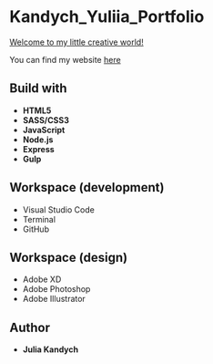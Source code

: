 # Kandych_Yuliia_Portfolio

[Welcome to my little creative world!](https://kandych-yuliia-portfolio.herokuapp.com/)

 You can find my website [here](https://kandych-yuliia-portfolio.herokuapp.com/)


## Build with
* **HTML5**
* **SASS/CSS3**
* **JavaScript**
* **Node.js**
* **Express**
* **Gulp**


## Workspace (development)
* Visual Studio Code
* Terminal
* GitHub

## Workspace (design)
* Adobe XD
* Adobe Photoshop
* Adobe Illustrator

## Author 
* **Julia Kandych**

